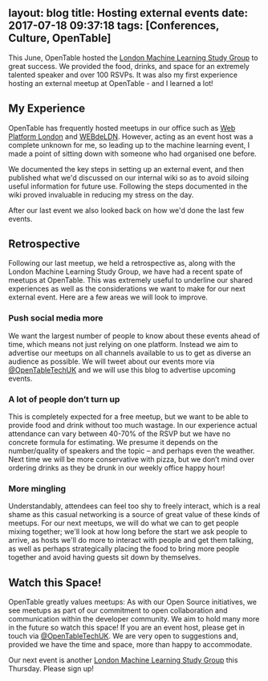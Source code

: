 layout: blog
title: Hosting external events
date: 2017-07-18 09:37:18
tags: [Conferences, Culture, OpenTable]
---

This June, OpenTable hosted the [London Machine Learning Study Group](https://www.meetup.com/London-Machine-Learning-Study-Group/) to great success. We provided the food, drinks, and space for an extremely talented speaker and over 100 RSVPs. It was also my first experience hosting an external meetup at OpenTable - and I learned a lot!

## My Experience

OpenTable has frequently hosted meetups in our office such as [Web Platform London](https://www.meetup.com/WebPlatform-London/) and [WEBdeLDN](https://twitter.com/webdeldn). However, acting as an event host was a complete unknown for me, so leading up to the machine learning event, I made a point of sitting down with someone who had organised one before.

We documented the key steps in setting up an external event, and then published what we'd discussed on our internal wiki so as to avoid siloing useful information for future use. Following the steps documented in the wiki proved invaluable in reducing my stress on the day.

After our last event we also looked back on how we'd done the last few events.

## Retrospective

Following our last meetup, we held a retrospective as, along with the London Machine Learning Study Group, we have had a recent spate of meetups at OpenTable. This was extremely useful to underline our shared experiences as well as the considerations we want to make for our next external event. Here are a few areas we will look to improve.

### Push social media more

We want the largest number of people to know about these events ahead of time, which means not just relying on one platform. Instead we aim to advertise our meetups on all channels available to us to get as diverse an audience as possible. We will tweet about our events more via [@OpenTableTechUK](https://twitter.com/opentabletechuk) and we will use this blog to advertise upcoming events.

### A lot of people don’t turn up

This is completely expected for a free meetup, but we want to be able to provide food and drink without too much wastage. In our experience actual attendance can vary between 40-70% of the RSVP but we have no concrete formula for estimating. We presume it depends on the number/quality of speakers and the topic – and perhaps even the weather. Next time we will be more conservative with pizza, but we don’t mind over ordering drinks as they be drunk in our weekly office happy hour!

### More mingling

Understandably, attendees can feel too shy to freely interact, which is a real shame as this casual networking is a source of great value of these kinds of meetups. For our next meetups, we will do what we can to get people mixing together; we'll look at how long before the start we ask people to arrive, as hosts we'll do more to interact with people and get them talking, as well as perhaps strategically placing the food to bring more people together and avoid having guests sit down by themselves.

## Watch this Space!

OpenTable greatly values meetups: As with our Open Source initiatives, we see meetups as part of our commitment to open collaboration and communication within the developer community. We aim to hold many more in the future so watch this space! If you are an event host, please get in touch via [@OpenTableTechUK](https://twitter.com/opentabletechuk). We are very open to suggestions and, provided we have the time and space, more than happy to accommodate.

Our next event is another [London Machine Learning Study Group](https://www.meetup.com/London-Machine-Learning-Study-Group/events/241678923/) this Thursday. Please sign up!
